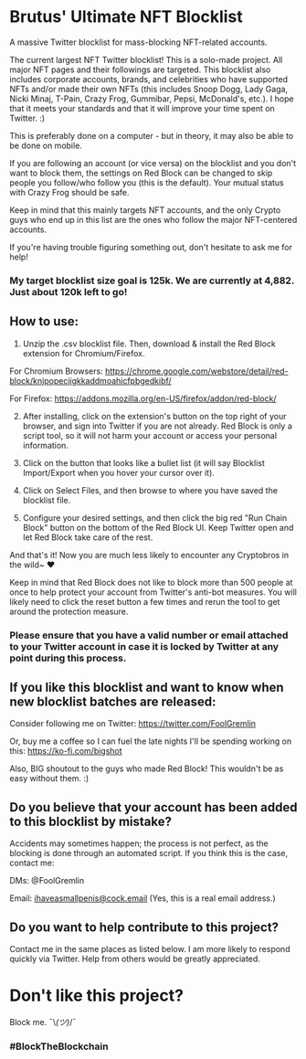 # Brutus' Ultimate NFT Blocklist
A massive Twitter blocklist for mass-blocking NFT-related accounts.

The current largest NFT Twitter blocklist! This is a solo-made project. All major NFT pages and their followings are targeted. This blocklist also includes corporate accounts, brands, and celebrities who have supported NFTs and/or made their own NFTs (this includes Snoop Dogg, Lady Gaga, Nicki Minaj, T-Pain, Crazy Frog, Gummibar, Pepsi, McDonald's, etc.). I hope that it meets your standards and that it will improve your time spent on Twitter. :)

This is preferably done on a computer - but in theory, it may also be able to be done on mobile.

If you are following an account (or vice versa) on the blocklist and you don't want to block them, the settings on Red Block can be changed to skip people you follow/who follow you (this is the default). Your mutual status with Crazy Frog should be safe.

Keep in mind that this mainly targets NFT accounts, and the only Crypto guys who end up in this list are the ones who follow the major NFT-centered accounts.

If you're having trouble figuring something out, don't hesitate to ask me for help!

### My target blocklist size goal is 125k. We are currently at 4,882. Just about 120k left to go!

## How to use:

1. Unzip the .csv blocklist file. Then, download & install the Red Block extension for Chromium/Firefox.

For Chromium Browsers: https://chrome.google.com/webstore/detail/red-block/knjpopecjigkkaddmoahjcfpbgedkibf/

For Firefox: https://addons.mozilla.org/en-US/firefox/addon/red-block/

2. After installing, click on the extension's button on the top right of your browser, and sign into Twitter if you are not already. Red Block is only a script tool, so it will not harm your account or access your personal information.

3. Click on the button that looks like a bullet list (it will say Blocklist Import/Export when you hover your cursor over it).

4. Click on Select Files, and then browse to where you have saved the blocklist file. 

6. Configure your desired settings, and then click the big red "Run Chain Block" button on the bottom of the Red Block UI. Keep Twitter open and let Red Block take care of the rest.

And that's it! Now you are much less likely to encounter any Cryptobros in the wild~ ♥

Keep in mind that Red Block does not like to block more than 500 people at once to help protect your account from Twitter's anti-bot measures. You will likely need to click the reset button a few times and rerun the tool to get around the protection measure. 

### Please ensure that you have a valid number or email attached to your Twitter account in case it is locked by Twitter at any point during this process.


## If you like this blocklist and want to know when new blocklist batches are released: 
Consider following me on Twitter: https://twitter.com/FoolGremlin

Or, buy me a coffee so I can fuel the late nights I'll be spending working on this: https://ko-fi.com/bigshot

Also, BIG shoutout to the guys who made Red Block! This wouldn't be as easy without them. :)


## Do you believe that your account has been added to this blocklist by mistake? 
Accidents may sometimes happen; the process is not perfect, as the blocking is done through an automated script. If you think this is the case, contact me:

DMs: @FoolGremlin

Email: ihaveasmallpenis@cock.email (Yes, this is a real email address.)

## Do you want to help contribute to this project?

Contact me in the same places as listed below. I am more likely to respond quickly via Twitter. Help from others would be greatly appreciated.

# Don't like this project?

Block me. ¯\\_(ツ)_/¯

### #BlockTheBlockchain
